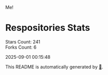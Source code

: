 Me!

# Respositories Stats
Stars Count: 241  
Forks Count: 6

2025-09-01 00:15:48  

This README is automatically generated by [🐰](https://github.com/rnitta/rnitta).
